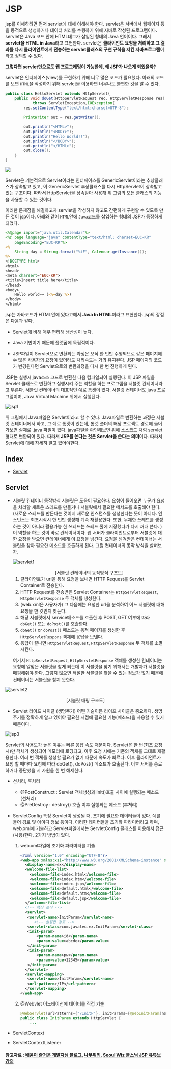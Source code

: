 # JSP

jsp를 이해하려면 먼저 servlet에 대해 이해해야 한다. servlet은 서버에서 웹페이지 등을 동적으로 생성하거나 데이터 처리를 수행하기 위해 자바로 작성된 프로그램이다. servlet은 Java 코드 안에 HTML태그가 삽입된 형태의 Java 언어이다. 그래서 **servlet을 HTML in Java**라고 표현한다. servlet은 **클라이언트 요청을 처리하고 그 결과를 다시 클라이언트에게 전송하는 servlet클래스의 구현 규칙을 지킨 자바프로그램**이라고 정의할 수 있다. 

**그렇다면 servlet만으로도 웹 프로그래밍이 가능한데, 왜 JSP가 나오게 되었을까?**

servlet은 인터페이스(view)를 구현하기 위해 너무 많은 코드가 필요했다. 아래의 코드를 보면 `HTML`을 작성하기 위해 servlet을 이용하면 너무나도 불편한 것을 알 수 있다.

```java
public class HelloServlet extends HttpServlet{
    public void doGet(HttpServletRequest req, HttpServletResponse res)
        	throws ServletException,IOException{
        res.setContentType("text/html;charset=UTF-8");
        
        PrintWriter out = res.getWriter();
        
        out.println("<HTML>");
        out.println("<BODY>");
        out.println("Hello World!!");
        out.println("</BODY>");
        out.println("</HTML>");
        out.close();
    }
}
```



<img src="https://user-images.githubusercontent.com/52786355/84744203-e4dcb180-afed-11ea-9686-2f9f6290bdfc.PNG" align="center">

Servlet은 기본적으로 Servlet이라는 인터페이스를 GenericServlet이라는 추상클래스가 상속받고 있고, 이 GenericServlet 추상클래스를 다시 HttpServlet이 상속받고 있는 구조이다. 따라서 HttpServlet을 상속받아 사용해 위 그림의 모든 클래스의 기능을 사용할 수 있는 것이다. 

이러한 문제점을 해결하고자 servlet을 작성하지 않고도 간편하게 구현할 수 있도록 만든 것이 jsp이다. 아래와 같이 `HTML`안에 `Java`코드를 삽입하는 형태의 JSP가 등장하게 되었다.

```jsp
<%@page import="java.util.Calendar"%>
<%@ page language="java" contentType="text/html; charset=EUC-KR"
    pageEncoding="EUC-KR"%>
<%
	String day = String.format("%tF", Calendar.getInstance());
%>
<!DOCTYPE html>
<html>
<head>
<meta charsert="EUC-KR">
<title>Insert title here</title>
</head>
<body>
	Hello world~~ (<%=day %>)    
</body>
</html>
```

jsp는 자바코드가 HTML안에 있다고해서 **Java In HTML**이라고 표현한다. jsp의 장점은 다음과 같다.

- Servlet에 비해 매우 편리해 생산성이 높다.

- Java 기반이기 때문에 플랫폼에 독립적이다.
- JSP파일이 Servlet으로 변환되는 과정은 오직 한 번만 수행되므로 같은 페이지에 수 많은 사용자의 요청이 있더라도 처리속도는 거의 유지된다. JSP 페이지의 코드가 변경된다면 Servlet으로의 변환과정을 다시 한 번 진행하게 된다.

JSP는 실행시 java소스 코드로 변환한 다음 컴파일되어 실행된다. 이 JSP 파일을 Servlet 클래스로 변환하고 실행시켜 주는 역할을 하는 프로그램을 서블릿 컨테이너라고 부른다. 서블릿 컨테이너의 대표적인 예로 톰캣이 있다. 서블릿 컨테이너도 java 프로그램이며, Java Virtual Machine 위에서 실행된다.

 ![jsp1](https://user-images.githubusercontent.com/52786355/84742749-e60cdf00-afeb-11ea-85ba-0d5d4f8ec949.PNG)

위 그림에서 Java파일은 Servlet이라고 할 수 있다. Java파일로 변환하는 과정은 서블릿 컨테이너에서 하고, 그 예로 톰캣이 있는데, 톰캣 폴더의 해당 프로젝트 경로에 들어가보면 실제로 .java 파일이 있다. java파일을 확인해보면 위에 소스코드 처럼 servlet 형대로 변환되어 있다. 따라서 **JSP를 쓴다는 것은 Servlet을 쓴다는 의미**이다. 따라서 Servlet에 대해 자세히 알고 있어야한다.



## Index

- [Servlet](#Servlet)



## Servlet

- 서블릿 컨테이너 동작방식
  서블릿은 도움이 필요하다. 요청이 들어오면 누군가 요청을 처리할 새로운 스레드를 만들거나 서블릿에서 필요한 메서드를 호출해야 한다. (새로운 스레드를 만든다는 것이지 새로운 인스턴스를 생성한다는 뜻이 아니다. 인스턴스는 최초시작시 한 번만 생성해 계속 재활용한다. 또한, 무제한 쓰레드를 생성하는 것이 아니라 활용가능 한 쓰레드는 쓰레드 풀에 저장했다가 다시 꺼내 쓴다. ) 이 역할을 하는 것이 바로 컨테이너이다. 웹 서버가 클라이언트로부터 서블릿에 대한 요청을 받으면 컨테이너에게 이 요청을 넘긴다. 요청을 넘겨받은 컨테이너는 서블릿을 찾아 필요한 메소드를 호출하게 된다. 그럼 컨테이너의 동작 방식을 살펴보자.

  ![servlet1](https://user-images.githubusercontent.com/52786355/84839245-9247d780-b077-11ea-81e7-f1ba7f5518dc.PNG)

  <center>[서블릿 컨테이너의 동작방식 구조도]</center>

  1. 클라이언트가 url을 통해 요청을 보내면 HTTP Request를 Servlet Container로 전송한다.
  2. HTTP Request를 전송받은 Servlet Container는 `HttpServletRequest`, `HttpServletResponse` 두 객체를 생성한다.
  3. (web.xml은 사용자가) 그 다음에는 요청한 url을 분석하여 어느 서블릿에 대해 요청을 한 것인지 찾는다.
  4. 해당 서블릿에서 service메소드를 호출한 후 POST, GET 여부에 따라 `doGet()` 또는 `doPost()`를 호출한다.
  5. `doGet()` or `doPost()` 메소드는 동적 페이지를 생성한 후 `HttpServletRespons` 객체에 응답을 보낸다.
  6. 응답이 끝나면 `HttpServletRequest`, `HttpServletResponse` 두 객체를 소멸시킨다.

  여기서 `HttpServletRequest`, `HttpServletResponse` 객체를 생성한 컨테이너는 요청에 알맞은 서블릿을 찾게 되는데 이 서블릿을 찾기 위해서는 개발자가 서블릿을 매핑해줘야 한다. 그렇지 않으면 적절한 서블릿을 찾을 수 있는 정보가 없기 때문에 컨테이너는 서블릿을 찾지 못한다.

![servlet2](https://user-images.githubusercontent.com/52786355/84840249-f9668b80-b079-11ea-91a7-59c267298db0.PNG)

<center>[서블릿 매핑 구조도]</center>



- Servlet 라이프 사이클 (생명주기)
  어떤 기술이든 라이프 사이클은 중요하다. 생명주기를 정확하게 알고 있어야 필요한 시점에 필요한 기능(메소드)을 사용할 수 있기 때문이다.

![jsp3](C:\Users\User\Desktop\이미지\jsp3.PNG)

Servlet의 사용도가 높은 이유는 빠른 응답 속도 때문이다. Servlet은 한 번(최초 요청 시)만 객체가 생성되어 메모리에 로딩되고, 이후 요청 시에는 기존의 객체를 그대로 재활용한다. 여러 번 객체를 생성할 필요가 없기 때문에 속도가 빠르다. 이후 클라이언트가 요청 할 때마다 요청에 따라 doGet(), doPost() 메소드가 호출된다. 이후 서버를 종료하거나 중단했을 시 자원을 한 번 해제한다.

- 선처리, 후처리
  - @PostConstruct : Servlet 객체생성과 Init()호출 사이에 실행되는 메소드 (선처리)
  - @PreDestroy : destroy() 호출 이후 실행되는 메소드 (후처리)

- ServletConfig
  특정 Servlet이 생성될 때, 초기에 필요한 데이터들이 있다. 예를 들어 경로 및 아이디 정보 등이다. 이러한 데이터들을 초기화 파라미터라고 하며, web.xml에 기술하고 Servlet파일에서는 ServletConfig 클래스를 이용해서 접근(사용)한다. 2가지 방법이 있다.

  1. web.xml파일에 초기화 파라미터를 기술

     ```xml
     <?xml version="1.0" encoding="UTF-8"?>
     <web-app xmlns:xsi="http://www.w3.org/2001/XMLSchema-instance" xmlns="http://xmlns.jcp.org/xml/ns/javaee" xsi:schemaLocation="http://xmlns.jcp.org/xml/ns/javaee http://xmlns.jcp.org/xml/ns/javaee/web-app_3_1.xsd" id="WebApp_ID" version="3.1">
       <display-name>ex</display-name>
       <welcome-file-list>
         <welcome-file>index.html</welcome-file>
         <welcome-file>index.htm</welcome-file>
         <welcome-file>index.jsp</welcome-file>
         <welcome-file>default.html</welcome-file>
         <welcome-file>default.htm</welcome-file>
         <welcome-file>default.jsp</welcome-file>
       </welcome-file-list>
       <!-- 핵심 로직 -->
       <servlet>
       	<servlet-name>InitParam</servlet-name>
           <!-- 설정한 경로 -->
       	<servlet-class>com.javalec.ex.InitParam</servlet-class>
       	<init-param>
       		<param-name>id</param-name>
       		<param-value>abcde</param-value>
       	</init-param>
       	<init-param>
       		<param-name>pw</param-name>
       		<param-value>12345</param-value>
       	</init-param>
       </servlet>
       <servlet-mapping>
       	<servlet-name>InitParam</servlet-name>
       	<url-pattern>/IP</url-pattern>
       </servlet-mapping>
     </web-app>
     ```

     

  2. @Webvlet 어노테이션에 데이터를 직접 기술

     ```java
     @WebServlet(urlPatterns={"/InitP"}, initParams={@WebInitParam(name="id2",value="aaaaa"), @WebInitParam(name="pw2", value="9999")})
     public class InitParam extends HttpServlet { 
         ...
     ```

     

- ServletContext
  

- ServletContextListener







#### 참고자료 : [배움이 즐거운 개발자님 블로그](https://galid1.tistory.com/488), [나무위키](https://namu.wiki/w/JSP), [Seoul Wiz 블스님 JSP 유튜브 강의](https://www.youtube.com/watch?v=dWkKwWDQxio&list=PLieE0qnqO2kTyzAlsvxzoulHVISvO8zA9&index=35)

